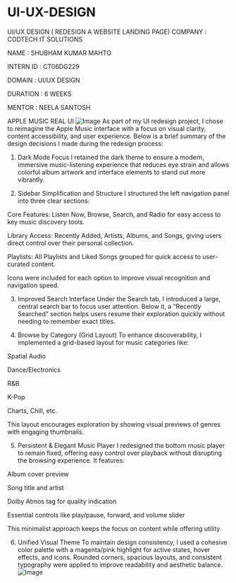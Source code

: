 # UI-UX-DESIGN 
UI/UX DESIGN ( REDESIGN A WEBSITE LANDING PAGE)
COMPANY : CODTECH IT SOLUTIONS

NAME : SHUBHAM KUMAR MAHTO

INTERN ID : CT06DG229

DOMAIN : UI/UX DESIGN

DURATION : 6 WEEKS

MENTOR : NEELA SANTOSH

APPLE MUSIC 
REAL UI
![Image](https://github.com/user-attachments/assets/84d4bcb7-013e-46c5-b4f7-e7665978820b)
As part of my UI redesign project, I chose to reimagine the Apple Music interface with a focus on visual clarity, content accessibility, and user experience. Below is a brief summary of the design decisions I made during the redesign process:

1. Dark Mode Focus
I retained the dark theme to ensure a modern, immersive music-listening experience that reduces eye strain and allows colorful album artwork and interface elements to stand out more vibrantly.

2. Sidebar Simplification and Structure
I structured the left navigation panel into three clear sections:

Core Features: Listen Now, Browse, Search, and Radio for easy access to key music discovery tools.

Library Access: Recently Added, Artists, Albums, and Songs, giving users direct control over their personal collection.

Playlists: All Playlists and Liked Songs grouped for quick access to user-curated content.

Icons were included for each option to improve visual recognition and navigation speed.

3. Improved Search Interface
Under the Search tab, I introduced a large, central search bar to focus user attention. Below it, a “Recently Searched” section helps users resume their exploration quickly without needing to remember exact titles.

4. Browse by Category (Grid Layout)
To enhance discoverability, I implemented a grid-based layout for music categories like:

Spatial Audio

Dance/Electronics

R&B

K-Pop

Charts, Chill, etc.

This layout encourages exploration by showing visual previews of genres with engaging thumbnails.

5. Persistent & Elegant Music Player
I redesigned the bottom music player to remain fixed, offering easy control over playback without disrupting the browsing experience. It features:

Album cover preview

Song title and artist

Dolby Atmos tag for quality indication

Essential controls like play/pause, forward, and volume slider

This minimalist approach keeps the focus on content while offering utility.

6. Unified Visual Theme
To maintain design consistency, I used a cohesive color palette with a magenta/pink highlight for active states, hover effects, and icons. Rounded corners, spacious layouts, and consistent typography were applied to improve readability and aesthetic balance.
![Image](https://github.com/user-attachments/assets/82772799-2a50-46e6-a417-96334adb64ba)
